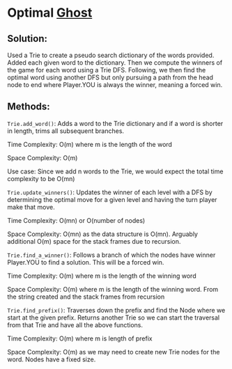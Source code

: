 # Optimal [Ghost](https://en.wikipedia.org/wiki/Ghost_(game))

## Solution:
Used a Trie to create a pseudo search dictionary of the words provided. Added each given word to the dictionary. Then we compute the winners of the game for each word using a Trie DFS. Following, we then find the optimal word using another DFS but only pursuing a path from the head node to end where Player.YOU is always the winner, meaning a forced win. 

## Methods:
`Trie.add_word()`: Adds a word to the Trie dictionary and if a word is shorter in length, trims all subsequent branches.

Time Complexity: O(m) where m is the length of the word

Space Complexity: O(m) 

Use case: Since we add n words to the Trie, we would expect the total time complexity to be O(mn)

`Trie.update_winners()`: Updates the winner of each level with a DFS by determining the optimal move for a given level and having the turn player make that move. 

Time Complexity: O(mn) or O(number of nodes)

Space Complexity: O(mn) as the data structure is O(mn). Arguably additional O(m) space for the stack frames due to recursion.

`Trie.find_a_winner()`: Follows a branch of which the nodes have winner Player.YOU to find a solution. This will be a forced win. 

Time Complexity: O(m) where m is the length of the winning word

Space Complexity: O(m) where m is the length of the winning word. From the string created and the stack frames from recursion

`Trie.find_prefix()`: Traverses down the prefix and find the Node where we start at the given prefix. Returns another Trie so we can start the traversal from that Trie and have all the above functions.

Time Complexity: O(m) where m is length of prefix

Space Complexity: O(m) as we may need to create new Trie nodes for the word. Nodes have a fixed size.
